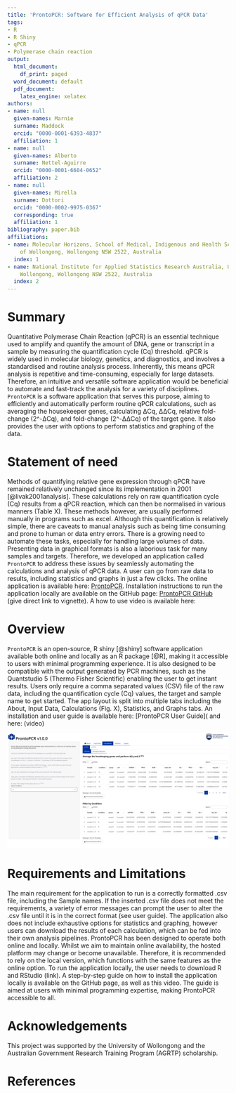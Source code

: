```yaml
---
title: 'ProntoPCR: Software for Efficient Analysis of qPCR Data'
tags:
- R
- R Shiny
- qPCR
- Polymerase chain reaction
output:
  html_document:
    df_print: paged
  word_document: default
  pdf_document:
    latex_engine: xelatex
authors:
- name: null
  given-names: Marnie
  surname: Maddock
  orcid: "0000-0001-6393-4837"
  affiliation: 1
- name: null
  given-names: Alberto
  surname: Nettel‐Aguirre
  orcid: "0000-0001-6604-0652"
  affiliation: 2
- name: null
  given-names: Mirella
  surname: Dottori
  orcid: "0000-0002-9975-0367"
  corresponding: true
  affiliation: 1
bibliography: paper.bib
affiliations:
- name: Molecular Horizons, School of Medical, Indigenous and Health Sciences, University
    of Wollongong, Wollongong NSW 2522, Australia
  index: 1
- name: National Institute for Applied Statistics Research Australia, University of
    Wollongong, Wollongong NSW 2522, Australia
  index: 2
---
```


# Summary

Quantitative Polymerase Chain Reaction (qPCR) is an essential technique used to amplify and quantify the amount of DNA, gene or transcript in a sample by measuring the quantification cycle (Cq) threshold. qPCR is widely used in molecular biology, genetics, and diagnostics, and involves a standardised and routine analysis process. Inherently, this means qPCR analysis is repetitive and time-consuming, especially for large datasets. Therefore, an intuitive and versatile software application would be beneficial to automate and fast-track the analysis for a variety of disciplines. `ProntoPCR` is a software application that serves this purpose, aiming to efficiently and automatically perform routine qPCR calculations, such as averaging the housekeeper genes, calculating ΔCq, ΔΔCq, relative fold-change (2^-ΔCq), and fold-change (2^-ΔΔCq) of the target gene. It also provides the user with options to perform statistics and graphing of the data. 


# Statement of need

Methods of quantifying relative gene expression through qPCR have remained relatively unchanged since its implementation in 2001 [@livak2001analysis]. These calculations rely on raw quantification cycle (Cq) results from a qPCR reaction, which can then be normalised in various manners (Table X). These methods however, are usually performed manually in programs such as excel. Although this quantification is relatively simple, there are caveats to manual analysis such as being time consuming and prone to human or data entry errors. There is a growing need to automate these tasks, especially for handling large volumes of data. Presenting data in graphical formats is also a laborious task for many samples and targets. Therefore, we developed an application called `ProntoPCR` to address these issues by seamlessly automating the calculations and analysis of qPCR data. A user can go from raw data to results, including statistics and graphs in just a few clicks. The online application is available here: [ProntoPCR](https://marniemaddock.shinyapps.io/ProntoPCR/). Installation instructions to run the application locally are available on the GitHub page: [ProntoPCR GitHub](https://github.com/MarnieMaddock/ProntoPCR) (give direct link to vignette). A how to use video is available here:

# Overview

`ProntoPCR` is an open-source, R shiny [@shiny] software application available both online and locally as an R package [@R], making it accessible to users with minimal programming experience. It is also designed to be compatible with the output generated by PCR machines, such as the Quantstudio 5 (Thermo Fisher Scientific) enabling the user to get instant results. Users only require a comma separated values (CSV) file of the raw data, including the quantification cycle (Cq) values, the target and sample name to get started. The app layout is split into multiple tabs including the About, Input Data, Calculations (Fig. X), Statistics, and Graphs tabs. An installation and user guide is available here: [ProntoPCR User Guide]( and here: (video)

![](figs/screenshot_calc.png)

# Requirements and Limitations

The main requirement for the application to run is a correctly formatted .csv file, including the Sample names. If the inserted .csv file does not meet the requirements, a variety of error messages can prompt the user to alter the .csv file until it is in the correct format (see user guide). The application also does not include exhaustive options for statistics and graphing, however users can download the results of each calculation, which can be fed into their own analysis pipelines. ProntoPCR has been designed to operate both online and locally. Whilst we aim to maintain online availability, the hosted platform may change or become unavailable. Therefore, it is recommended to rely on the local version, which functions with the same features as the online option. To run the application locally, the user needs to download R and RStudio (link). A step-by-step guide on how to install the application locally is available on the GitHub page, as well as this video. The guide is aimed at users with minimal programming expertise, making ProntoPCR accessible to all. 


# Acknowledgements

This project was supported by the University of Wollongong and the Australian Government Research Training Program (AGRTP) scholarship.

# References